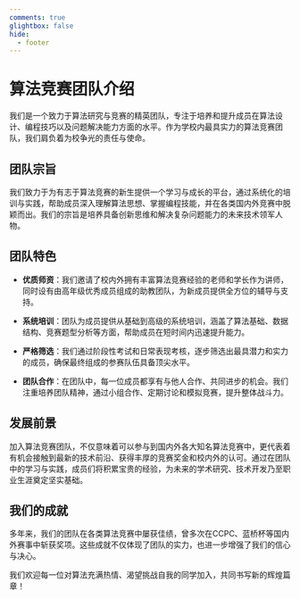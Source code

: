 ```yaml
---
comments: true
glightbox: false
hide:
  - footer
---
```


# 算法竞赛团队介绍

我们是一个致力于算法研究与竞赛的精英团队，专注于培养和提升成员在算法设计、编程技巧以及问题解决能力方面的水平。作为学校内最具实力的算法竞赛团队，我们肩负着为校争光的责任与使命。

## **团队宗旨**

我们致力于为有志于算法竞赛的新生提供一个学习与成长的平台，通过系统化的培训与实践，帮助成员深入理解算法思想、掌握编程技能，并在各类国内外竞赛中脱颖而出。我们的宗旨是培养具备创新思维和解决复杂问题能力的未来技术领军人物。

## **团队特色**

- **优质师资**：我们邀请了校内外拥有丰富算法竞赛经验的老师和学长作为讲师，同时设有由高年级优秀成员组成的助教团队，为新成员提供全方位的辅导与支持。
  
- **系统培训**：团队为成员提供从基础到高级的系统培训，涵盖了算法基础、数据结构、竞赛题型分析等方面，帮助成员在短时间内迅速提升能力。

- **严格筛选**：我们通过阶段性考试和日常表现考核，逐步筛选出最具潜力和实力的成员，确保最终组成的参赛队伍具备顶尖水平。

- **团队合作**：在团队中，每一位成员都享有与他人合作、共同进步的机会。我们注重培养团队精神，通过小组合作、定期讨论和模拟竞赛，提升整体战斗力。

## **发展前景**

加入算法竞赛团队，不仅意味着可以参与到国内外各大知名算法竞赛中，更代表着有机会接触到最新的技术前沿、获得丰厚的竞赛奖金和校内外的认可。通过在团队中的学习与实践，成员们将积累宝贵的经验，为未来的学术研究、技术开发乃至职业生涯奠定坚实基础。

## **我们的成就**

多年来，我们的团队在各类算法竞赛中屡获佳绩，曾多次在CCPC、蓝桥杯等国内外赛事中斩获奖项。这些成就不仅体现了团队的实力，也进一步增强了我们的信心与决心。

我们欢迎每一位对算法充满热情、渴望挑战自我的同学加入，共同书写新的辉煌篇章！
